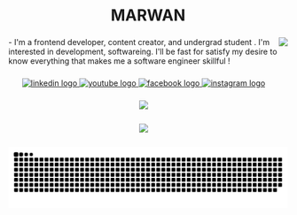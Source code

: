 <h1 align="center">MARWAN</h1>

###

<img align="right" height="187" src="https://i.pinimg.com/originals/e4/26/70/e426702edf874b181aced1e2fa5c6cde.gif"  />

###

<p align="left">- I'm a frontend developer, content creator, and undergrad student . I'm interested in development, softwareing. I'll be fast for satisfy my desire to know everything that makes me a software engineer skillful !</p>

###

<div align="center">
  <a href="https://www.linkedin.com/in/mhcm" target="_blank">
    <img src="https://raw.githubusercontent.com/maurodesouza/profile-readme-generator/master/src/assets/icons/social/linkedin/default.svg" width="97" height="45" alt="linkedin logo"  />
  </a>
  <a href="https://www.youtube.com/@coderman_" target="_blank">
    <img src="https://raw.githubusercontent.com/maurodesouza/profile-readme-generator/master/src/assets/icons/social/youtube/default.svg" width="97" height="45" alt="youtube logo"  />
  </a>
  <a href="https://www.facebook.com/profile.php?id=100004919478365" target="_blank">
    <img src="https://raw.githubusercontent.com/maurodesouza/profile-readme-generator/master/src/assets/icons/social/facebook/default.svg" width="97" height="45" alt="facebook logo"  />
  </a>
  <a href="https://www.instagram.com/7egza/" target="_blank">
    <img src="https://raw.githubusercontent.com/maurodesouza/profile-readme-generator/master/src/assets/icons/social/instagram/default.svg" width="97" height="45" alt="instagram logo"  />
  </a>
</div>

###

<div align="center">
  <img src="https://profile-counter.glitch.me/marwancm/count.svg?"  />
</div>

###

<p align="center">
  <a>
    <img src="https://skillicons.dev/icons?i=html,css,,js,typescript,,react,next,,tailwind,bootstrap,,figma" />
  </a>
</p>

###

![](https://raw.githubusercontent.com/CompetitiveLin/Snake-in-Contribution-Grid/output/github-contribution-grid-snake.svg)
